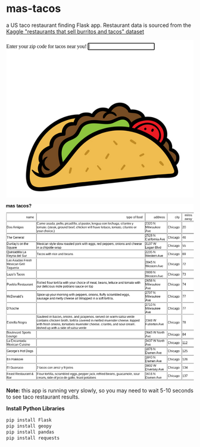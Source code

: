 # mas-tacos
a US taco restaurant finding Flask app. Restaurant data is sourced from the [Kaggle "restaurants that sell burritos and tacos" dataset](https://www.kaggle.com/datasets/vainero/restaurants-that-sell-burritos-tacos-in-the-us)

!["mas tacos" App Form View](enter-zip-for-tacos.png "enter zip code for tacos near you")


!["mas tacos" App Restaurants View](taco-restaurants-example.png "view a list of taco restaurants")

**Note:** this app is running very slowly, so you may need to wait 5-10 seconds to see taco restaurant results.

**Install Python Libraries**
```
pip install Flask
pip install geopy
pip install pandas
pip install requests
```
